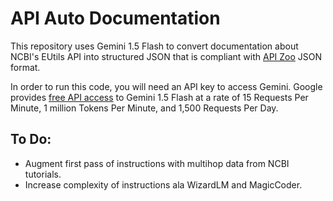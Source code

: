 # API Auto Documentation
This repository uses Gemini 1.5 Flash to convert documentation about NCBI's EUtils API into structured JSON that is compliant with [API Zoo](https://github.com/ShishirPatil/gorilla/tree/main/data) JSON format.

In order to run this code, you will need an API key to access Gemini. Google provides [free API access](https://ai.google.dev/gemini-api/docs/get-started/tutorial?lang=python#setup_your_api_key) to Gemini 1.5 Flash at a rate of 15 Requests Per Minute, 1 million Tokens Per Minute, and 1,500 Requests Per Day.

## To Do:
  - Augment first pass of instructions with multihop data from NCBI tutorials.
  - Increase complexity of instructions ala WizardLM and MagicCoder. 